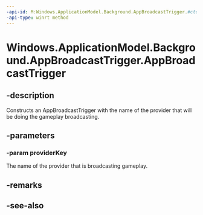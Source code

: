 ```yaml
---
-api-id: M:Windows.ApplicationModel.Background.AppBroadcastTrigger.#ctor(System.String)
-api-type: winrt method
---
```


<!-- Method syntax.
public AppBroadcastTrigger.AppBroadcastTrigger(String providerKey)
-->

# Windows.ApplicationModel.Background.AppBroadcastTrigger.AppBroadcastTrigger

## -description
Constructs an AppBroadcastTrigger with the name of the provider that will be doing the gameplay broadcasting.

## -parameters

### -param providerKey
The name of the provider that is broadcasting gameplay.

## -remarks

## -see-also
